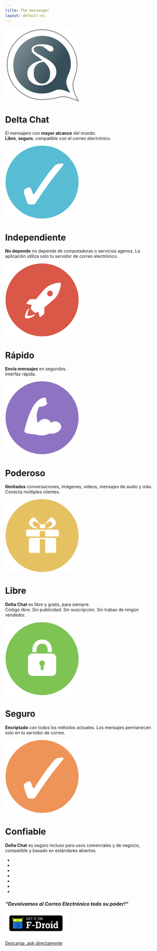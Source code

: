 ```yaml
---
title: The messenger
layout: default-es
---
```


<!-- The content slider must have exactly 7 pages! -->
<!-- START OF CONTENT SLIDER -->
<link rel="stylesheet" property="stylesheet" href="../layout/content-slider.css" type="text/css" />
<div id="contentContainer"><div id="contentWrapper">

<div>
   <img src="../assets/home/intro1.png" alt="" />
   <h1>Delta Chat</h1>
   <p>El mensajero con <b>mayor alcance</b> del mundo.<br/><b>Libre</b>, <b>seguro</b>,  compatible con el correo electrónico.</p>
</div>

<div>
   <img src="../assets/home/intro2.png" alt="" />
   <h1>Independiente</h1>
   <p><b>No depende</b> no depende de computadoras o servicios agenos. La aplicación utiliza solo tu servidor de correo electrónico.</p>
</div>

<div>
   <img src="../assets/home/intro3.png" alt="" />
   <h1>Rápido</h1>
   <p><b>Envía mensajes</b> en segundos.<br/>Interfáz rápida.</p>
</div>

<div>
   <img src="../assets/home/intro4.png" alt="" />
   <h1>Poderoso</h1>
   <p><b>Ilimitados</b> conversaciones, imágenes, videos, mensajes de audio y más. Conecta múltiples clientes.</p>
</div>

<div>
   <img src="../assets/home/intro5.png" alt="" />
   <h1>Libre</h1>
   <p><b>Delta Chat</b> es libre y gratis, para siempre.<br/>Código libre. Sin publicidad. Sin suscripción. Sin trabas de ningún vendedor.</p>
</div>

<div>
   <img src="../assets/home/intro6.png" alt="" />
   <h1>Seguro</h1>
   <p><b>Encriptado</b> con todos los métodos actuales. Los mensajes permanecen solo en tu servidor de correo.</p>
</div>

<div>
   <img src="../assets/home/intro7.png" alt="" />
   <h1>Confiable</h1>
   <p><b>Delta Chat</b> es seguro incluso para usos comerciales y de negocio, compatible y basado en estándares abiertos.</p>
</div>

</div></div>

<div id="navLinks">
  <ul>
    <li class="itemLinks" data-pos="0"></li>
    <li class="itemLinks" data-pos="1"></li>
    <li class="itemLinks" data-pos="2"></li>
    <li class="itemLinks" data-pos="3"></li>
    <li class="itemLinks" data-pos="4"></li>
    <li class="itemLinks" data-pos="5"></li>
    <li class="itemLinks" data-pos="6"></li>
  </ul>
</div>
<h2 style="font-size:16px"><i>“Devolvamos al Correo Electrónico todo su poder!”</i></h2>
<script src="../layout/content-slider.js"></script>
<!-- END OF CONTENT SLIDER -->

[<img src="../assets/home/get-it-on-fdroid.png" alt="Instala desde F-Droid" width="200" />](Instalar)
<!--[<img src="../assets/home/get-it-on-gplay.png" alt="Instala desde Google Play" width="200" />](download)
[<img src="../assets/home/get-it-on-ios.png" alt="Descarga en Apple AppStore" width="200" />](download) -->

[Descarga .apk directamente](Descargar)

